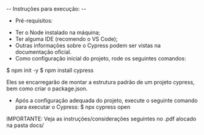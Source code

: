 -- Instruções para execução: --
* Pré-requisitos: 
- Ter o Node instalado na máquina;
- Ter alguma IDE (recomendo o VS Code); 
- Outras informações sobre o Cypress podem ser vistas na documentação oficial.
- Como configuração inicial do projeto, rode os seguintes comandos:

$ npm init -y
$ npm install cypress

Eles se encarregarão de montar a estrutura padrão de um projeto cypress, bem como criar o package.json.

- Após a configuração adequada do projeto, execute o seguinte comando para executar o Cypress:
$ npx cypress open

IMPORTANTE: Veja as instruções/considerações seguintes no .pdf alocado na pasta docs/